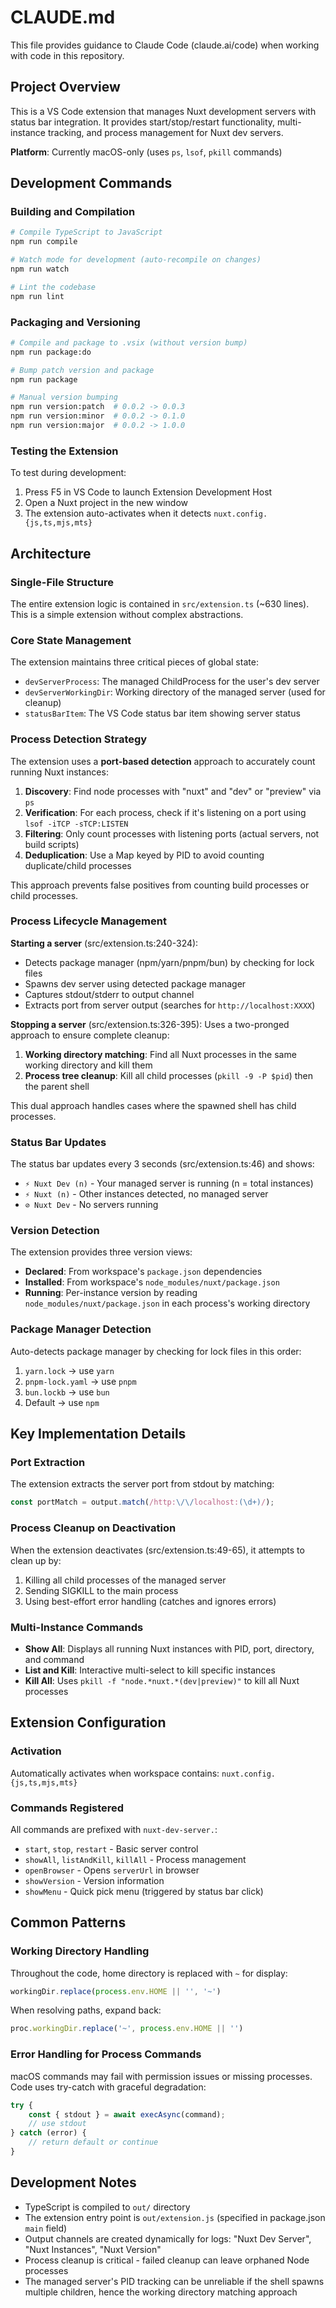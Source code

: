 # CLAUDE.md

This file provides guidance to Claude Code (claude.ai/code) when working with code in this repository.

## Project Overview

This is a VS Code extension that manages Nuxt development servers with status bar integration. It provides start/stop/restart functionality, multi-instance tracking, and process management for Nuxt dev servers.

**Platform**: Currently macOS-only (uses `ps`, `lsof`, `pkill` commands)

## Development Commands

### Building and Compilation
```bash
# Compile TypeScript to JavaScript
npm run compile

# Watch mode for development (auto-recompile on changes)
npm run watch

# Lint the codebase
npm run lint
```

### Packaging and Versioning
```bash
# Compile and package to .vsix (without version bump)
npm run package:do

# Bump patch version and package
npm run package

# Manual version bumping
npm run version:patch  # 0.0.2 -> 0.0.3
npm run version:minor  # 0.0.2 -> 0.1.0
npm run version:major  # 0.0.2 -> 1.0.0
```

### Testing the Extension
To test during development:
1. Press F5 in VS Code to launch Extension Development Host
2. Open a Nuxt project in the new window
3. The extension auto-activates when it detects `nuxt.config.{js,ts,mjs,mts}`

## Architecture

### Single-File Structure
The entire extension logic is contained in `src/extension.ts` (~630 lines). This is a simple extension without complex abstractions.

### Core State Management
The extension maintains three critical pieces of global state:
- `devServerProcess`: The managed ChildProcess for the user's dev server
- `devServerWorkingDir`: Working directory of the managed server (used for cleanup)
- `statusBarItem`: The VS Code status bar item showing server status

### Process Detection Strategy
The extension uses a **port-based detection** approach to accurately count running Nuxt instances:

1. **Discovery**: Find node processes with "nuxt" and "dev" or "preview" via `ps`
2. **Verification**: For each process, check if it's listening on a port using `lsof -iTCP -sTCP:LISTEN`
3. **Filtering**: Only count processes with listening ports (actual servers, not build scripts)
4. **Deduplication**: Use a Map keyed by PID to avoid counting duplicate/child processes

This approach prevents false positives from counting build processes or child processes.

### Process Lifecycle Management

**Starting a server** (src/extension.ts:240-324):
- Detects package manager (npm/yarn/pnpm/bun) by checking for lock files
- Spawns dev server using detected package manager
- Captures stdout/stderr to output channel
- Extracts port from server output (searches for `http://localhost:XXXX`)

**Stopping a server** (src/extension.ts:326-395):
Uses a two-pronged approach to ensure complete cleanup:
1. **Working directory matching**: Find all Nuxt processes in the same working directory and kill them
2. **Process tree cleanup**: Kill all child processes (`pkill -9 -P $pid`) then the parent shell

This dual approach handles cases where the spawned shell has child processes.

### Status Bar Updates
The status bar updates every 3 seconds (src/extension.ts:46) and shows:
- `⚡ Nuxt Dev (n)` - Your managed server is running (n = total instances)
- `⚡ Nuxt (n)` - Other instances detected, no managed server
- `⊘ Nuxt Dev` - No servers running

### Version Detection
The extension provides three version views:
- **Declared**: From workspace's `package.json` dependencies
- **Installed**: From workspace's `node_modules/nuxt/package.json`
- **Running**: Per-instance version by reading `node_modules/nuxt/package.json` in each process's working directory

### Package Manager Detection
Auto-detects package manager by checking for lock files in this order:
1. `yarn.lock` → use `yarn`
2. `pnpm-lock.yaml` → use `pnpm`
3. `bun.lockb` → use `bun`
4. Default → use `npm`

## Key Implementation Details

### Port Extraction
The extension extracts the server port from stdout by matching:
```typescript
const portMatch = output.match(/http:\/\/localhost:(\d+)/);
```

### Process Cleanup on Deactivation
When the extension deactivates (src/extension.ts:49-65), it attempts to clean up by:
1. Killing all child processes of the managed server
2. Sending SIGKILL to the main process
3. Using best-effort error handling (catches and ignores errors)

### Multi-Instance Commands
- **Show All**: Displays all running Nuxt instances with PID, port, directory, and command
- **List and Kill**: Interactive multi-select to kill specific instances
- **Kill All**: Uses `pkill -f "node.*nuxt.*(dev|preview)"` to kill all Nuxt processes

## Extension Configuration

### Activation
Automatically activates when workspace contains: `nuxt.config.{js,ts,mjs,mts}`

### Commands Registered
All commands are prefixed with `nuxt-dev-server.`:
- `start`, `stop`, `restart` - Basic server control
- `showAll`, `listAndKill`, `killAll` - Process management
- `openBrowser` - Opens `serverUrl` in browser
- `showVersion` - Version information
- `showMenu` - Quick pick menu (triggered by status bar click)

## Common Patterns

### Working Directory Handling
Throughout the code, home directory is replaced with `~` for display:
```typescript
workingDir.replace(process.env.HOME || '', '~')
```

When resolving paths, expand back:
```typescript
proc.workingDir.replace('~', process.env.HOME || '')
```

### Error Handling for Process Commands
macOS commands may fail with permission issues or missing processes. Code uses try-catch with graceful degradation:
```typescript
try {
    const { stdout } = await execAsync(command);
    // use stdout
} catch (error) {
    // return default or continue
}
```

## Development Notes

- TypeScript is compiled to `out/` directory
- The extension entry point is `out/extension.js` (specified in package.json `main` field)
- Output channels are created dynamically for logs: "Nuxt Dev Server", "Nuxt Instances", "Nuxt Version"
- Process cleanup is critical - failed cleanup can leave orphaned Node processes
- The managed server's PID tracking can be unreliable if the shell spawns multiple children, hence the working directory matching approach
